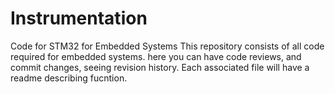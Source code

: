 # Instrumentation
Code for STM32 for Embedded Systems
This repository consists of all code required for embedded systems.
here you can have code reviews, and commit changes, seeing revision history.
Each associated file will have a readme describing fucntion.
